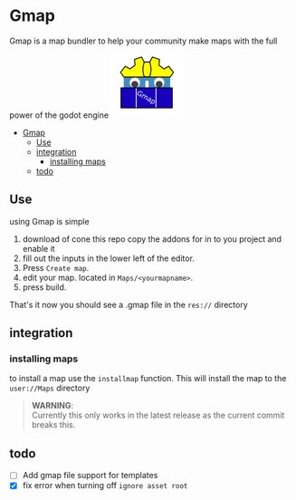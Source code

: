 # Gmap
Gmap is a map bundler to help your community make maps with the full power of the godot engine 
![](https://raw.githubusercontent.com/Kaifungamedev/Gmap/main/addons/gmap/icon.png)

- [Gmap](#gmap)
  - [Use](#use)
  - [integration](#integration)
	- [installing maps](#installing-maps)
  - [todo](#todo)

## Use 
using Gmap is simple 
 <!--1. install it from the [asset store](https://godotengine.org/asset-library/asset/2490) and enable it `Project -> Project settings -> plugins`.-->
 1. download of cone this repo copy the addons for in to you project and enable it  
 2. fill out the inputs in the lower left of the editor.
 3. Press `Create map`.
 4. edit your map. located in `Maps/<yourmapname>`.
 5. press build. 

That's it now you should see a .gmap file in the `res://` directory 
## integration
### installing maps
to install a map use the `installmap` function. This will install the map to the `user://Maps` directory
> **WARNING**:  
> Currently this only works in the latest release as the current commit breaks this.
## todo
 - [ ] Add gmap file support for templates
 - [x] fix error when turning off `ignore asset root`

